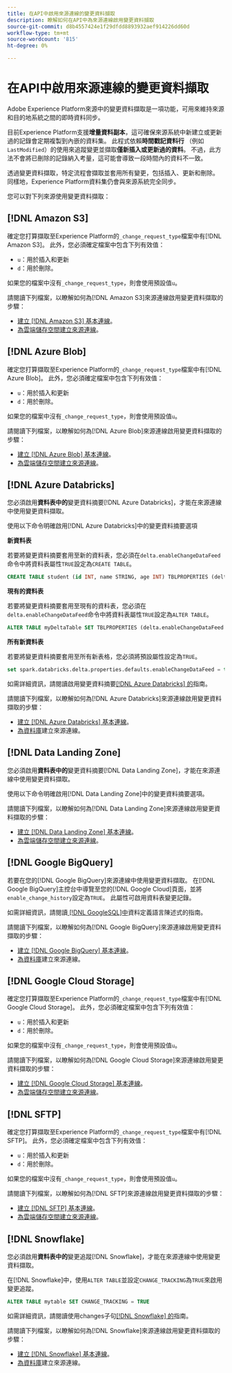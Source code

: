 ```yaml
---
title: 在API中啟用來源連線的變更資料擷取
description: 瞭解如何在API中為來源連線啟用變更資料擷取
source-git-commit: d8b4557424e1f29dfdd8893932aef914226dd60d
workflow-type: tm+mt
source-wordcount: '815'
ht-degree: 0%

---
```


# 在API中啟用來源連線的變更資料擷取

Adobe Experience Platform來源中的變更資料擷取是一項功能，可用來維持來源和目的地系統之間的即時資料同步。

目前Experience Platform支援&#x200B;**增量資料副本**，這可確保來源系統中新建立或更新過的記錄會定期複製到內嵌的資料集。 此程式依賴&#x200B;**時間戳記資料行** （例如`LastModified`）的使用來追蹤變更並擷取&#x200B;**僅新插入或更新過的資料**。 不過，此方法不會將已刪除的記錄納入考量，這可能會導致一段時間內的資料不一致。

透過變更資料擷取，特定流程會擷取並套用所有變更，包括插入、更新和刪除。 同樣地，Experience Platform資料集仍會與來源系統完全同步。

您可以對下列來源使用變更資料擷取：

## [!DNL Amazon S3]

確定您打算擷取至Experience Platform的`_change_request_type`檔案中有[!DNL Amazon S3]。 此外，您必須確定檔案中包含下列有效值：

* `u`：用於插入和更新
* `d`：用於刪除。

如果您的檔案中沒有`_change_request_type`，則會使用預設值`u`。

請閱讀下列檔案，以瞭解如何為[!DNL Amazon S3]來源連線啟用變更資料擷取的步驟：

* [建立 [!DNL Amazon S3] 基本連線](../api/create/cloud-storage/s3.md)。
* [為雲端儲存空間建立來源連線](../api/collect/cloud-storage.md#create-a-source-connection)。

## [!DNL Azure Blob]

確定您打算擷取至Experience Platform的`_change_request_type`檔案中有[!DNL Azure Blob]。 此外，您必須確定檔案中包含下列有效值：

* `u`：用於插入和更新
* `d`：用於刪除。

如果您的檔案中沒有`_change_request_type`，則會使用預設值`u`。

請閱讀下列檔案，以瞭解如何為[!DNL Azure Blob]來源連線啟用變更資料擷取的步驟：

* [建立 [!DNL Azure Blob] 基本連線](../api/create/cloud-storage/blob.md)。
* [為雲端儲存空間建立來源連線](../api/collect/cloud-storage.md#create-a-source-connection)。

## [!DNL Azure Databricks]

您必須啟用&#x200B;**資料表中的**&#x200B;變更資料摘要[!DNL Azure Databricks]，才能在來源連線中使用變更資料擷取。

使用以下命令明確啟用[!DNL Azure Databricks]中的變更資料摘要選項

**新資料表**

若要將變更資料摘要套用至新的資料表，您必須在`delta.enableChangeDataFeed`命令中將資料表屬性`TRUE`設定為`CREATE TABLE`。

```sql
CREATE TABLE student (id INT, name STRING, age INT) TBLPROPERTIES (delta.enableChangeDataFeed = true)
```

**現有的資料表**

若要將變更資料摘要套用至現有的資料表，您必須在`delta.enableChangeDataFeed`命令中將資料表屬性`TRUE`設定為`ALTER TABLE`。

```sql
ALTER TABLE myDeltaTable SET TBLPROPERTIES (delta.enableChangeDataFeed = true)
```

**所有新資料表**

若要將變更資料摘要套用至所有新表格，您必須將預設屬性設定為`TRUE`。

```sql
set spark.databricks.delta.properties.defaults.enableChangeDataFeed = true;
```

如需詳細資訊，請閱讀啟用變更資料摘要[[!DNL Azure Databricks] 的](https://docs.databricks.com/aws/en/delta/delta-change-data-feed#enable-change-data-feed)指南。

請閱讀下列檔案，以瞭解如何為[!DNL Azure Databricks]來源連線啟用變更資料擷取的步驟：

* [建立 [!DNL Azure Databricks] 基本連線](../api/create/databases/databricks.md)。
* [為資料庫](../api/collect/database-nosql.md#create-a-source-connection)建立來源連線。

## [!DNL Data Landing Zone]

您必須啟用&#x200B;**資料表中的**&#x200B;變更資料摘要[!DNL Data Landing Zone]，才能在來源連線中使用變更資料擷取。

使用以下命令明確啟用[!DNL Data Landing Zone]中的變更資料摘要選項。

請閱讀下列檔案，以瞭解如何為[!DNL Data Landing Zone]來源連線啟用變更資料擷取的步驟：

* [建立 [!DNL Data Landing Zone] 基本連線](../api/create/cloud-storage/data-landing-zone.md)。
* [為雲端儲存空間建立來源連線](../api/collect/cloud-storage.md#create-a-source-connection)。

## [!DNL Google BigQuery]

若要在您的[!DNL Google BigQuery]來源連線中使用變更資料擷取。 在[!DNL Google BigQuery]主控台中導覽至您的[!DNL Google Cloud]頁面，並將`enable_change_history`設定為`TRUE`。 此屬性可啟用資料表變更記錄。

如需詳細資訊，請閱讀[ [!DNL GoogleSQL]中](https://cloud.google.com/bigquery/docs/reference/standard-sql/data-definition-language#table_option_list)資料定義語言陳述式的指南。

請閱讀下列檔案，以瞭解如何為[!DNL Google BigQuery]來源連線啟用變更資料擷取的步驟：

* [建立 [!DNL Google BigQuery] 基本連線](../api/create/databases/bigquery.md)。
* [為資料庫](../api/collect/database-nosql.md#create-a-source-connection)建立來源連線。

## [!DNL Google Cloud Storage]

確定您打算擷取至Experience Platform的`_change_request_type`檔案中有[!DNL Google Cloud Storage]。 此外，您必須確定檔案中包含下列有效值：

* `u`：用於插入和更新
* `d`：用於刪除。

如果您的檔案中沒有`_change_request_type`，則會使用預設值`u`。

請閱讀下列檔案，以瞭解如何為[!DNL Google Cloud Storage]來源連線啟用變更資料擷取的步驟：

* [建立 [!DNL Google Cloud Storage] 基本連線](../api/create/cloud-storage/google.md)。
* [為雲端儲存空間建立來源連線](../api/collect/cloud-storage.md#create-a-source-connection)。


## [!DNL SFTP]

確定您打算擷取至Experience Platform的`_change_request_type`檔案中有[!DNL SFTP]。 此外，您必須確定檔案中包含下列有效值：

* `u`：用於插入和更新
* `d`：用於刪除。

如果您的檔案中沒有`_change_request_type`，則會使用預設值`u`。

請閱讀下列檔案，以瞭解如何為[!DNL SFTP]來源連線啟用變更資料擷取的步驟：

* [建立 [!DNL SFTP] 基本連線](../api/create/cloud-storage/sftp.md)。
* [為雲端儲存空間建立來源連線](../api/collect/cloud-storage.md#create-a-source-connection)。


## [!DNL Snowflake]

您必須啟用&#x200B;**資料表中的**&#x200B;變更追蹤[!DNL Snowflake]，才能在來源連線中使用變更資料擷取。

在[!DNL Snowflake]中，使用`ALTER TABLE`並設定`CHANGE_TRACKING`為`TRUE`來啟用變更追蹤。

```sql
ALTER TABLE mytable SET CHANGE_TRACKING = TRUE
```

如需詳細資訊，請閱讀使用changes子句[[!DNL Snowflake] 的](https://docs.snowflake.com/en/sql-reference/constructs/changes#usage-notes)指南。

請閱讀下列檔案，以瞭解如何為[!DNL Snowflake]來源連線啟用變更資料擷取的步驟：

* [建立 [!DNL Snowflake] 基本連線](../api/create/databases/snowflake.md)。
* [為資料庫](../api/collect/database-nosql.md#create-a-source-connection)建立來源連線。

